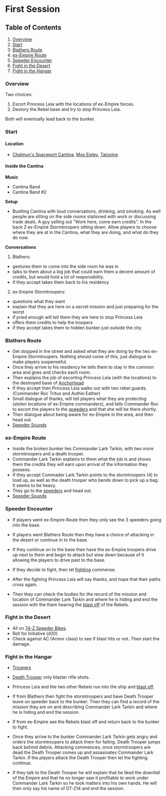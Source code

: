 # First Session

## Table of Contents
1. [Overview](#overview)
2. [Start](#start)
3. [Blathers Route](#blathers-route)
4. [ex-Empire Route](#ex-empire-route)
5. [Speeder Encounter](#speeder-encounter)
6. [Fight in the Desert](#fight-in-the-desert)
7. [Fight in the Hangar](#fight-in-the-hangar)

### Overview
Two choices:
1. Escort Princess Leia with the locations of ex-Empire forces.
2. Destory the Rebel base and try to stop Princess Leia.

Both will eventually lead back to the bunker.

### Start

#### Location
- [Chalmun's Spaceport Cantina](https://starwars.fandom.com/wiki/Chalmun%27s_Spaceport_Cantina), [Mos Eisley](https://starwars.fandom.com/wiki/Mos_Eisley), [Tatooine](https://starwars.fandom.com/wiki/Tatooine/Legends)

#### Inside the Cantina
<b>Music</b>

- Cantina Band
- Cantina Band #2

<b>Setup</b>

- Bustling Cantina with loud conversations, drinking, and smoking. As well people are sitting on the side rooms stationed with work or discussing trade deals. A guy yelling out "Work here, come earn credits". In the back 2 ex-Empire Stormtroopers sitting down. Allow players to choose where they are at in the Cantina, what they are doing, and what do they do now. 

<b>Conversations</b>

1. Blathers:
- gestures them to come into the side room he was in
- talks to them about a big job that could earn them a decent amount of credits, but would hold a lot of responsibility.
- if they accept takes them back to his residency

2. ex-Empire Stormtroopers:
- questions what they want
- explain that they are here on a secret mission and just preparing for the worst
- if pried enough will tell them they are here to stop Princess Leia
- offers them credits to help the troopers
- if they accept takes them to hidden bunker just outside the city

### Blathers Route
- Get stopped in the street and asked what they are doing by the two ex-Empire Stormtroopers. Nothing should come of this, just dialogue to make players suspenseful. 
- Once they arrive to his residency he tells them to stay in the common area and goes and checks each room. 
- Then explains the job of escorting Princess Leia (with the locations) to the destroyed base of [Anchorhead](https://starwars.fandom.com/wiki/Anchorhead_Base)
- If they accept then Princess Leia walks out with two rebel guards. (Commander Roc Tritus and Authin Eather)
- Small dialogue of thanks, will tell players what they are protecting (stolen locations of ex-Empire commanders), and tells Commander Roc to escort the players to the [speeders](https://starwars.fandom.com/wiki/74-Z_speeder_bike/Legends) and that she will be there shortly.
- Then dialogue about being aware for ex-Empire in the area, and then head out.
- [Speeder Sounds](https://www.youtube.com/watch?v=RI4X6zU797k)


### ex-Empire Route
- Inside the broken bunker lies Commander Lark Tarkin, with two more stormtroopers and a death trooper. 
- Commander Lark Tarkin explains to them what the job is and shows them the credits they will earn upon arrival of the information they possess. 
- If they accept Commader Lark Tarkin points to the stormtroopers (4) to load up, as well as the death trooper who bends down to pick up a bag. It seems to be heavy.
- They go to the [speeders](https://starwars.fandom.com/wiki/74-Z_speeder_bike/Legends) and head out.
- [Speeder Sounds](https://www.youtube.com/watch?v=RI4X6zU797k)

### Speeder Encounter
- If players went ex-Empire Route then they only see the 3 speeders going into the base.
- If players went Blathers Route then they have a choice of attacking in the desert or continue in to the base.

- If they continue on to the base then have the ex-Empire troopers drive up next to them and begin to attack but slow down because of it allowing the players to drive past to the base.

- If they decide to fight, then let [fighting](#fight-in-the-desert) commense.
- After the fighting Princess Leia will say thanks, and hope that their paths cross again. 
- Then they can check the bodies for the record of the mission and location of Commander Lark Tarkin and where he is hiding and end the session with the them hearing the [blast off](https://www.youtube.com/watch?v=zXYrHB86Kg0) of the Rebels.

### Fight in the Desert
- All on [74-Z Speeder Bikes](https://sw5e.com/rules/snv/monsters/74-Z%20Speeder%20Bike).
- Roll for Initiative (d20)
- Check against AC (Armor class) to see if blast hits or not. Then start the damage.

### Fight in the Hangar
- [Troopers](https://sw5e.com/rules/snv/monsters/Trooper)
- [Death Trooper](https://sw5e.com/rules/snv/monsters/Death%20Trooper) only blaster rifle shots.
- Princess Leia and the two other Rebels run into the ship and [blast off](https://www.youtube.com/watch?v=zXYrHB86Kg0). 

- If from Blathers then fight the stormtroopers and have Death Trooper leave on speeder back to the bunker. Then they can find a record of the mission they are on and describing Commander Lark Tarkin and where he is hiding and end the session.

- If from ex-Empire see the Rebels blast off and return back to the bunker to fight.
- Once they arrive to the bunker Commander Lark Tarkin gets angry and orders the stormtroopers to attack them for failing. Death Trooper jumps back behind debris. Attacking commences, once stormtroopers are dead the Death Trooper comes up and assasinates Commander Lark Tarkin. If the players attack the Death Trooper then let the fighting continue. 
- If they talk to the Death Trooper he will explain that he liked the downfall of the Empire and that he no longer saw it profitable to work under Commander Lark Tarkin so he took matters into his own hands. He will then only say his name of DT-214 and end the session. 